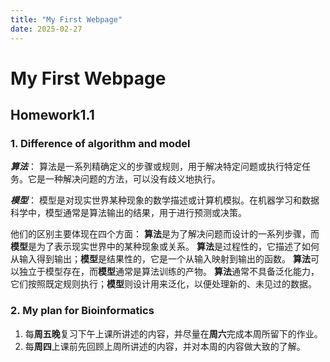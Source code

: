 ```yaml
---
title: "My First Webpage"
date: 2025-02-27
---
```

# My First Webpage 
## Homework1.1
### 1. Difference of algorithm and model
***算法***： 算法是一系列精确定义的步骤或规则，用于解决特定问题或执行特定任务。它是一种解决问题的方法，可以没有歧义地执行。

***模型***： 模型是对现实世界某种现象的数学描述或计算机模拟。在机器学习和数据科学中，模型通常是算法输出的结果，用于进行预测或决策。

他们的区别主要体现在四个方面：
**算法**是为了解决问题而设计的一系列步骤，而**模型**是为了表示现实世界中的某种现象或关系。
**算法**是过程性的，它描述了如何从输入得到输出；**模型**是结果性的，它是一个从输入映射到输出的函数。
**算法**可以独立于模型存在，而**模型**通常是算法训练的产物。
**算法**通常不具备泛化能力，它们按照既定规则执行；**模型**则设计用来泛化，以便处理新的、未见过的数据。

### 2. My plan for Bioinformatics
1. 每**周五晚**复习下午上课所讲述的内容，并尽量在**周六**完成本周所留下的作业。
2. 每**周四**上课前先回顾上周所讲述的内容，并对本周的内容做大致的了解。
